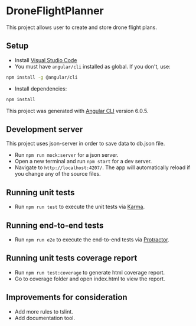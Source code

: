 # DroneFlightPlanner

This project allows user to create and store drone flight plans.

## Setup

* Install [Visual Studio Code](http://code.visualstudio.com/)
* You must have `angular/cli` installed as global. If you don't, use:

```bash
npm install -g @angular/cli
```

* Install dependencies:

```bash
npm install
```

This project was generated with [Angular CLI](https://github.com/angular/angular-cli) version 6.0.5.

## Development server

This project uses json-server in order to save data to db.json file.

* Run `npm run mock:server` for a json server. 
* Open a new terminal and run `npm start` for a dev server. 
* Navigate to `http://localhost:4207/`. The app will automatically reload if you change any of the source files.

## Running unit tests

* Run `npm run test` to execute the unit tests via [Karma](https://karma-runner.github.io).

## Running end-to-end tests

* Run `npm run e2e` to execute the end-to-end tests via [Protractor](http://www.protractortest.org/).

## Running unit tests coverage report

* Run `npm run test:coverage` to generate html coverage report.
* Go to coverage folder and open index.html to view the report.

## Improvements for consideration

* Add more rules to tslint.
* Add documentation tool.
